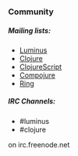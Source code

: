 ### Community

##### Mailing lists:

* [Luminus](https://groups.google.com/forum/?fromgroups#!forum/luminusweb)
* [Clojure](https://groups.google.com/forum/?fromgroups#!forum/clojure)
* [ClojureScript](https://groups.google.com/forum/?fromgroups#!forum/clojurescript)
* [Compojure](https://groups.google.com/forum/?fromgroups#!forum/compojure)
* [Ring](https://groups.google.com/forum/?fromgroups#!forum/ring-clojure)

##### IRC Channels:

* &#35;luminus
* &#35;clojure

on irc.freenode.net
